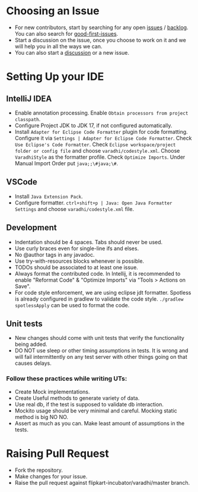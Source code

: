 # Choosing an Issue
- For new contributors, start by searching for any open [issues](https://github.com/flipkart-incubator/varadhi/issues) / [backlog](https://github.com/orgs/flipkart-incubator/projects/3/views/5). You can also search for [good-first-issues](https://github.com/flipkart-incubator/varadhi/issues?q=is%3Aissue+is%3Aopen+label%3A%22good+first+issue%22).
- Start a discussion on the issue, once you choose to work on it and we will help you in all the ways we can.
- You can also start a [discussion](https://github.com/flipkart-incubator/varadhi/discussions) or a new issue.

# Setting Up your IDE

## IntelliJ IDEA

- Enable annotation processing. Enable `Obtain processors from project classpath`.
- Configure Project JDK to JDK 17, if not configured automatically.
- Install `Adapter for Eclipse Code Formatter` plugin for code formatting. Configure it via `Settings | Adapter for Eclipse Code Formatter`. Check `Use Eclipse's Code Formatter`. Check `Eclipse workspace/project folder or config file` and choose `varadhi/codestyle.xml`. Choose `VaradhiStyle` as the formatter profile. Check `Optimize Imports`. Under Manual Import Order put `java;;\#java;\#`.

## VSCode

- Install `Java Extension Pack`.
- Configure formatter. `ctrl+shift+p | Java: Open Java Formatter Settings` and choose `varadhi/codestyle.xml` file.


## Development

- Indentation should be 4 spaces. Tabs should never be used.
- Use curly braces even for single-line ifs and elses.
- No @author tags in any javadoc.
- Use try-with-resources blocks whenever is possible.
- TODOs should be associated to at least one issue.
- Always format the contributed code. In Intellij, it is recommended to enable "Reformat Code" & "Optimize Imports"
  via "Tools > Actions on Save".
- For code style enforcement, we are using eclipse jdt formatter. Spotless is already configured in gradlew to validate the code style. `./gradlew spotlessApply` can be used to format the code.

## Unit tests

- New changes should come with unit tests that verify the functionality being added.
- DO NOT use sleep or other timing assumptions in tests. It is wrong and will fail intermittently on any test server
  with other things going on that causes delays.

### Follow these practices while writing UTs:
- Create Mock implementations. 
- Create Useful methods to generate variety of data.
- Use real db, if the test is supposed to validate db interaction.
- Mockito usage should be very minimal and careful. Mocking static method is big NO NO.
- Assert as much as you can. Make least amount of assumptions in the tests.

# Raising Pull Request
- Fork the repository.
- Make changes for your issue.
- Raise the pull request against flipkart-incubator/varadhi/master branch.
